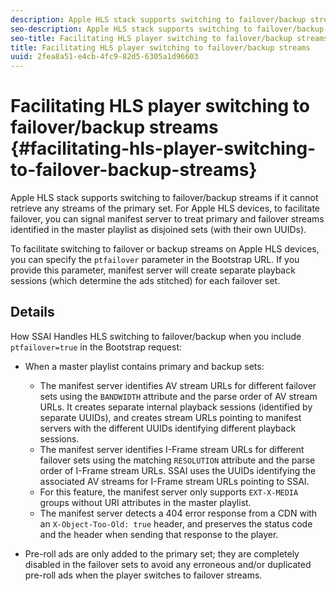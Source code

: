 ```yaml
---
description: Apple HLS stack supports switching to failover/backup streams if it cannot retrieve any streams of the primary set. For Apple HLS devices, to facilitate failover, you can signal manifest server to treat primary and failover streams identified in the master playlist as disjoined sets (with their own UUIDs).
seo-description: Apple HLS stack supports switching to failover/backup streams if it cannot retrieve any streams of the primary set. For Apple HLS devices, to facilitate failover, you can signal manifest server to treat primary and failover streams identified in the master playlist as disjoined sets (with their own UUIDs).
seo-title: Facilitating HLS player switching to failover/backup streams
title: Facilitating HLS player switching to failover/backup streams
uuid: 2fea8a51-e4cb-4fc9-82d5-6305a1d96603
---
```


# Facilitating HLS player switching to failover/backup streams {#facilitating-hls-player-switching-to-failover-backup-streams}

Apple HLS stack supports switching to failover/backup streams if it cannot retrieve any streams of the primary set. For Apple HLS devices, to facilitate failover, you can signal manifest server to treat primary and failover streams identified in the master playlist as disjoined sets (with their own UUIDs).

To facilitate switching to failover or backup streams on Apple HLS devices, you can specify the `ptfailover` parameter in the Bootstrap URL. If you provide this parameter, manifest server will create separate playback sessions (which determine the ads stitched) for each failover set.

## Details

How SSAI Handles HLS switching to failover/backup when you include `ptfailover=true` in the Bootstrap request:

* When a master playlist contains primary and backup sets:

  * The manifest server identifies AV stream URLs for different failover sets using the `BANDWIDTH` attribute and the parse order of AV stream URLs. It creates separate internal playback sessions (identified by separate UUIDs), and creates stream URLs pointing to manifest servers with the different UUIDs identifying different playback sessions. 
  * The manifest server identifies I-Frame stream URLs for different failover sets using the matching `RESOLUTION` attribute and the parse order of I-Frame stream URLs. SSAI uses the UUIDs identifying the associated AV streams for I-Frame stream URLs pointing to SSAI. 
  * For this feature, the manifest server only supports `EXT-X-MEDIA` groups without URI attributes in the master playlist. 
  * The manifest server detects a 404 error response from a CDN with an `X-Object-Too-Old: true` header, and preserves the status code and the header when sending that response to the player.

* Pre-roll ads are only added to the primary set; they are completely disabled in the failover sets to avoid any erroneous and/or duplicated pre-roll ads when the player switches to failover streams.

